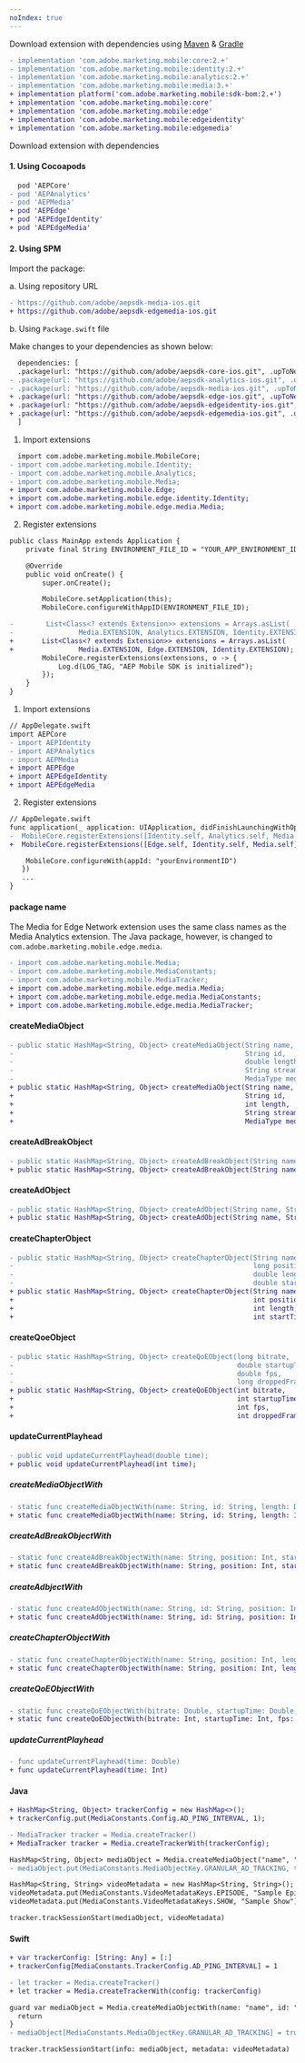 ```yaml
---
noIndex: true
---
```


<Variant platform="android" section="install-dependency" repeat="2"/>

Download extension with dependencies using [Maven](https://maven.apache.org/) & [Gradle](https://gradle.org/)

```diff
- implementation 'com.adobe.marketing.mobile:core:2.+'
- implementation 'com.adobe.marketing.mobile:identity:2.+'
- implementation 'com.adobe.marketing.mobile:analytics:2.+'
- implementation 'com.adobe.marketing.mobile:media:3.+'
+ implementation platform('com.adobe.marketing.mobile:sdk-bom:2.+')
+ implementation 'com.adobe.marketing.mobile:core'
+ implementation 'com.adobe.marketing.mobile:edge'
+ implementation 'com.adobe.marketing.mobile:edgeidentity'
+ implementation 'com.adobe.marketing.mobile:edgemedia'
```

<Variant platform="ios" section="install-dependency" repeat="10"/>

Download extension with dependencies

#### 1. Using Cocoapods

```diff
  pod 'AEPCore'
- pod 'AEPAnalytics'
- pod 'AEPMedia'
+ pod 'AEPEdge'
+ pod 'AEPEdgeIdentity'
+ pod 'AEPEdgeMedia'
```

#### 2. Using SPM

Import the package:

a. Using repository URL

```diff
- https://github.com/adobe/aepsdk-media-ios.git
+ https://github.com/adobe/aepsdk-edgemedia-ios.git
```

b. Using `Package.swift` file

Make changes to your dependencies as shown below:

```diff
  dependencies: [
  .package(url: "https://github.com/adobe/aepsdk-core-ios.git", .upToNextMajor(from: "4.0.0")),
- .package(url: "https://github.com/adobe/aepsdk-analytics-ios.git", .upToNextMajor(from: "4.0.0")),
- .package(url: "https://github.com/adobe/aepsdk-media-ios.git", .upToNextMajor(from: "4.0.0"))
+ .package(url: "https://github.com/adobe/aepsdk-edge-ios.git", .upToNextMajor(from: "4.0.0")),
+ .package(url: "https://github.com/adobe/aepsdk-edgeidentity-ios.git", .upToNextMajor(from: "4.0.0")),
+ .package(url: "https://github.com/adobe/aepsdk-edgemedia-ios.git", .upToNextMajor(from: "4.0.0"))
  ]
```

<Variant platform="android" section="import-dependency" repeat="4"/>

1. Import extensions

```diff
  import com.adobe.marketing.mobile.MobileCore;
- import com.adobe.marketing.mobile.Identity;
- import com.adobe.marketing.mobile.Analytics;
- import com.adobe.marketing.mobile.Media;
+ import com.adobe.marketing.mobile.Edge;
+ import com.adobe.marketing.mobile.edge.identity.Identity;
+ import com.adobe.marketing.mobile.edge.media.Media;
```

2. Register extensions

```diff
public class MainApp extends Application {
    private final String ENVIRONMENT_FILE_ID = "YOUR_APP_ENVIRONMENT_ID";

    @Override
    public void onCreate() {
        super.onCreate();

        MobileCore.setApplication(this);
        MobileCore.configureWithAppID(ENVIRONMENT_FILE_ID);

-        List<Class<? extends Extension>> extensions = Arrays.asList(
-                Media.EXTENSION, Analytics.EXTENSION, Identity.EXTENSION);
+       List<Class<? extends Extension>> extensions = Arrays.asList(
+                Media.EXTENSION, Edge.EXTENSION, Identity.EXTENSION);
        MobileCore.registerExtensions(extensions, o -> {
            Log.d(LOG_TAG, "AEP Mobile SDK is initialized");
        });
    }
}
```

<Variant platform="ios" section="import-dependency" repeat="4"/>

1. Import extensions

```diff
// AppDelegate.swift
import AEPCore
- import AEPIdentity
- import AEPAnalytics
- import AEPMedia
+ import AEPEdge
+ import AEPEdgeIdentity
+ import AEPEdgeMedia
```

2. Register extensions

```diff
// AppDelegate.swift
func application(_ application: UIApplication, didFinishLaunchingWithOptions launchOptions: [UIApplication.LaunchOptionsKey: Any]?) -> Bool {
-  MobileCore.registerExtensions([Identity.self, Analytics.self, Media.self], {
+  MobileCore.registerExtensions([Edge.self, Identity.self, Media.self], {

    MobileCore.configureWith(appId: "yourEnvironmentID")
   })
   ...
}
```

<Variant platform="android" section="api-changes" repeat="15"/>

#### package name

The Media for Edge Network extension uses the same class names as the Media Analytics extension. The Java package, however, is changed to `com.adobe.marketing.mobile.edge.media`.

```diff
- import com.adobe.marketing.mobile.Media;
- import com.adobe.marketing.mobile.MediaConstants;
- import com.adobe.marketing.mobile.MediaTracker;
+ import com.adobe.marketing.mobile.edge.media.Media;
+ import com.adobe.marketing.mobile.edge.media.MediaConstants;
+ import com.adobe.marketing.mobile.edge.media.MediaTracker;
```

#### createMediaObject

```diff
- public static HashMap<String, Object> createMediaObject(String name,
-                                                         String id,
-                                                         double length,
-                                                         String streamType,
-                                                         MediaType mediaType);
+ public static HashMap<String, Object> createMediaObject(String name,
+                                                         String id,
+                                                         int length,
+                                                         String streamType,
+                                                         MediaType mediaType);
```

#### createAdBreakObject

```diff
- public static HashMap<String, Object> createAdBreakObject(String name, long position, double startTime);
+ public static HashMap<String, Object> createAdBreakObject(String name, int position, int startTime);
```

#### createAdObject

```diff
- public static HashMap<String, Object> createAdObject(String name, String id, long position, double length);
+ public static HashMap<String, Object> createAdObject(String name, String id, int position, int length);
```

#### createChapterObject

```diff
- public static HashMap<String, Object> createChapterObject(String name,
-                                                           long position,
-                                                           double length,
-                                                           double startTime);
+ public static HashMap<String, Object> createChapterObject(String name,
+                                                           int position,
+                                                           int length,
+                                                           int startTime);
```

#### createQoeObject

```diff
- public static HashMap<String, Object> createQoEObject(long bitrate,
-                                                       double startupTime,
-                                                       double fps,
-                                                       long droppedFrames);
+ public static HashMap<String, Object> createQoEObject(int bitrate,
+                                                       int startupTime,
+                                                       int fps,
+                                                       int droppedFrames);
```

#### updateCurrentPlayhead

```diff
- public void updateCurrentPlayhead(double time);
+ public void updateCurrentPlayhead(int time);
```

<Variant platform="ios" section="api-changes" repeat="12"/>

##### createMediaObjectWith

```diff
- static func createMediaObjectWith(name: String, id: String, length: Double, streamType: String, mediaType: MediaType) -> [String: Any]?
+ static func createMediaObjectWith(name: String, id: String, length: Int, streamType: String, mediaType: MediaType) -> [String: Any]?
```

##### createAdBreakObjectWith

```diff
- static func createAdBreakObjectWith(name: String, position: Int, startTime: Double) -> [String: Any]?
+ static func createAdBreakObjectWith(name: String, position: Int, startTime: Int) -> [String: Any]?
```

##### createAdbjectWith

```diff
- static func createAdObjectWith(name: String, id: String, position: Int, length: Double) -> [String: Any]?
+ static func createAdObjectWith(name: String, id: String, position: Int, length: Int) -> [String: Any]?
```

##### createChapterObjectWith

```diff
- static func createChapterObjectWith(name: String, position: Int, length: Double, startTime: Double) -> [String: Any]?
+ static func createChapterObjectWith(name: String, position: Int, length: Int, startTime: Int) -> [String: Any]?
```

##### createQoEObjectWith

```diff
- static func createQoEObjectWith(bitrate: Double, startupTime: Double, fps: Double, droppedFrames: Double) -> [String: Any]?
+ static func createQoEObjectWith(bitrate: Int, startupTime: Int, fps: Int, droppedFrames: Int) -> [String: Any]?
```

##### updateCurrentPlayhead

```diff
- func updateCurrentPlayhead(time: Double)
+ func updateCurrentPlayhead(time: Int)
```

<Variant platform="android" section="custom-interval" repeat="2"/>

#### Java

```diff
+ HashMap<String, Object> trackerConfig = new HashMap<>();
+ trackerConfig.put(MediaConstants.Config.AD_PING_INTERVAL, 1);

- MediaTracker tracker = Media.createTracker()
+ MediaTracker tracker = Media.createTrackerWith(trackerConfig);

HashMap<String, Object> mediaObject = Media.createMediaObject("name", "id", 30, "vod", Media.MediaType.Video);
- mediaObject.put(MediaConstants.MediaObjectKey.GRANULAR_AD_TRACKING, true)

HashMap<String, String> videoMetadata = new HashMap<String, String>();
videoMetadata.put(MediaConstants.VideoMetadataKeys.EPISODE, "Sample Episode");
videoMetadata.put(MediaConstants.VideoMetadataKeys.SHOW, "Sample Show");

tracker.trackSessionStart(mediaObject, videoMetadata)
```

<Variant platform="ios" section="custom-interval" repeat="2"/>

#### Swift

```diff
+ var trackerConfig: [String: Any] = [:]
+ trackerConfig[MediaConstants.TrackerConfig.AD_PING_INTERVAL] = 1

- let tracker = Media.createTracker()
+ let tracker = Media.createTrackerWith(config: trackerConfig)

guard var mediaObject = Media.createMediaObjectWith(name: "name", id: "id", length: 30, streamType: "vod", mediaType: MediaType.Video) else {
  return
}
- mediaObject[MediaConstants.MediaObjectKey.GRANULAR_AD_TRACKING] = true

tracker.trackSessionStart(info: mediaObject, metadata: videoMetadata)
```
